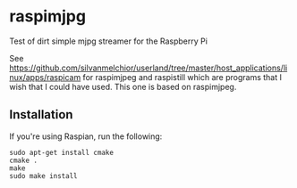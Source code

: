 # raspimjpg

Test of dirt simple mjpg streamer for the Raspberry Pi

See
https://github.com/silvanmelchior/userland/tree/master/host_applications/linux/apps/raspicam
for raspimjpeg and raspistill which are programs that I wish that I could have
used. This one is based on raspimjpeg.

## Installation

If you're using Raspian, run the following:

    sudo apt-get install cmake
    cmake .
    make
    sudo make install


